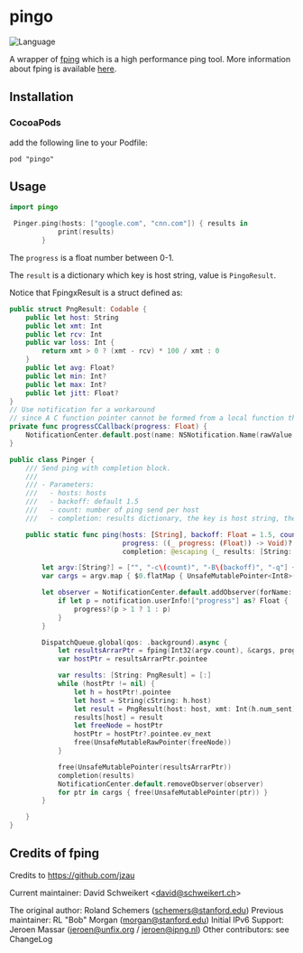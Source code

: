 # pingo

![Language](https://img.shields.io/badge/language-Swift%205-green.svg)

A wrapper of [fping](https://github.com/schweikert/fping) which is a high performance ping tool. More information about fping is available [here](https://fping.org/).

## Installation

### CocoaPods

add the following line to your Podfile:

``` 
pod "pingo"
```


## Usage

``` swift
import pingo

 Pinger.ping(hosts: ["google.com", "cnn.com"]) { results in
            print(results)
        }
```

The `progress` is a float number between 0-1.

The `result` is a dictionary which key is host string, value is `PingoResult`.

Notice that FpingxResult is a struct defined as:

``` swift
public struct PngResult: Codable {
    public let host: String
    public let xmt: Int
    public let rcv: Int
    public var loss: Int {
        return xmt > 0 ? (xmt - rcv) * 100 / xmt : 0
    }
    public let avg: Float?
    public let min: Int?
    public let max: Int?
    public let jitt: Float?
}
// Use notification for a workaround
// since A C function pointer cannot be formed from a local function that captures context
private func progressCCallback(progress: Float) {
    NotificationCenter.default.post(name: NSNotification.Name(rawValue: "fpingxProgress"), object: nil, userInfo: ["progress": progress])
}

public class Pinger {
    /// Send ping with completion block.
    ///
    /// - Parameters:
    ///   - hosts: hosts
    ///   - backoff: default 1.5
    ///   - count: number of ping send per host
    ///   - completion: results dictionary, the key is host string, the value is PngResult struct

    public static func ping(hosts: [String], backoff: Float = 1.5, count: Int = 1,
                            progress: ((_ progress: (Float)) -> Void)? = nil,
                            completion: @escaping (_ results: [String: PngResult]) -> Void) {

        let argv:[String?] = ["", "-c\(count)", "-B\(backoff)", "-q"] + hosts + [nil]
        var cargs = argv.map { $0.flatMap { UnsafeMutablePointer<Int8>(strdup($0)) } }

        let observer = NotificationCenter.default.addObserver(forName: NSNotification.Name(rawValue: "fpingxProgress"), object: nil, queue: OperationQueue()) { (notification) in
            if let p = notification.userInfo!["progress"] as? Float {
                progress?(p > 1 ? 1 : p)
            }
        }

        DispatchQueue.global(qos: .background).async {
            let resultsArrarPtr = fping(Int32(argv.count), &cargs, progressCCallback)!
            var hostPtr = resultsArrarPtr.pointee

            var results: [String: PngResult] = [:]
            while (hostPtr != nil) {
                let h = hostPtr!.pointee
                let host = String(cString: h.host)
                let result = PngResult(host: host, xmt: Int(h.num_sent), rcv: Int(h.num_recv), avg: h.num_recv > 0 ? Float(h.total_time / h.num_recv / 100) : nil, min: h.num_recv > 0 ? Int(h.min_reply / 100) : nil, max: h.num_recv > 0 ? Int(h.max_reply / 100) : nil, jitt: (h.jitter / Float(count)))
                results[host] = result
                let freeNode = hostPtr
                hostPtr = hostPtr?.pointee.ev_next
                free(UnsafeMutableRawPointer(freeNode))
            }

            free(UnsafeMutablePointer(resultsArrarPtr))
            completion(results)
            NotificationCenter.default.removeObserver(observer)
            for ptr in cargs { free(UnsafeMutablePointer(ptr)) }
        }

    }
}

```


## Credits of fping

Credits to https://github.com/jzau

Current maintainer: David Schweikert \<david@schweikert.ch\>

The original author: Roland Schemers (schemers@stanford.edu) Previous maintainer: RL "Bob" Morgan (morgan@stanford.edu) Initial IPv6 Support: Jeroen Massar (jeroen@unfix.org / jeroen@ipng.nl) Other contributors: see ChangeLog
